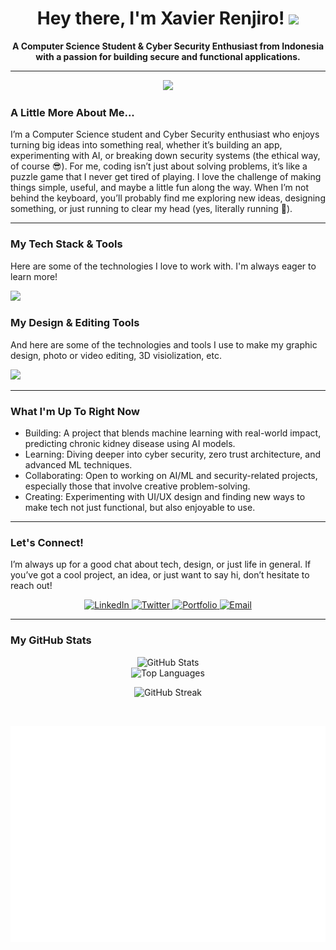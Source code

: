 <div align="center">
  
  <h1>
    Hey there, I'm Xavier Renjiro! 
    <img src="https://media.giphy.com/media/hvRJCLFzcasrR4ia7z/giphy.gif" width="30px"/>
  </h1>
  
  <p><strong>A Computer Science Student & Cyber Security Enthusiast from Indonesia with a passion for building secure and functional applications.</strong></p>
  
</div>

--- 
<div align="center">
  <img src="https://media1.tenor.com/m/eE2OLGiBR-QAAAAd/transitions-kinemaster.gif" width="100px">
</div>

### A Little More About Me...

I’m a Computer Science student and Cyber Security enthusiast who enjoys turning big ideas into something real, whether it’s building an app, experimenting with AI, or breaking down security systems (the ethical way, of course 😎).
For me, coding isn’t just about solving problems, it’s like a puzzle game that I never get tired of playing. I love the challenge of making things simple, useful, and maybe a little fun along the way.
When I’m not behind the keyboard, you’ll probably find me exploring new ideas, designing something, or just running to clear my head (yes, literally running 🏃).

---

### My Tech Stack & Tools

Here are some of the technologies I love to work with. I'm always eager to learn more!

<p align="left">
    <img src="https://skillicons.dev/icons?i=c,js,java,php,react,nextjs,nodejs,express,py,css,html,laravel,mongodb,docker,git" />
</p>

### My Design & Editing Tools

And here are some of the technologies and tools I use to make my graphic design, photo or video editing, 3D visiolization, etc.

<p align="left">
    <img src="https://skillicons.dev/icons?i=ps,pr,figma,unity" />
</p>

---

### What I'm Up To Right Now

* Building: A project that blends machine learning with real-world impact, predicting chronic kidney disease using AI models.
* Learning: Diving deeper into cyber security, zero trust architecture, and advanced ML techniques.
* Collaborating: Open to working on AI/ML and security-related projects, especially those that involve creative problem-solving.
* Creating: Experimenting with UI/UX design and finding new ways to make tech not just functional, but also enjoyable to use.

---

### Let's Connect!

I’m always up for a good chat about tech, design, or just life in general. If you’ve got a cool project, an idea, or just want to say hi, don’t hesitate to reach out!

<div align="center">
  <a href="https://www.linkedin.com/in/xavierrenjiro" target="_blank">
    <img src="https://img.shields.io/badge/LinkedIn-0077B5?style=for-the-badge&logo=linkedin&logoColor=white" alt="LinkedIn">
  </a>
  <a href="https://twitter.com/-" target="_blank">
    <img src="https://img.shields.io/badge/Twitter-1DA1F2?style=for-the-badge&logo=twitter&logoColor=white" alt="Twitter">
  </a>
  <a href="-" target="_blank">
    <img src="https://img.shields.io/badge/Portfolio-333333?style=for-the-badge&logo=hyper&logoColor=white" alt="Portfolio">
  </a>
  <a href="mailto:xaviertalie1508@gmail.com">
    <img src="https://img.shields.io/badge/Email-D14836?style=for-the-badge&logo=gmail&logoColor=white" alt="Email">
  </a>
</div>

---

### My GitHub Stats

<div align="center">
  
  <img src="https://github-readme-stats.vercel.app/api?username=Xavier1508&show_icons=true&theme=radical&hide_border=true&count_private=true" alt="GitHub Stats">
  
  <br/>
  
  <img src="https://github-readme-stats.vercel.app/api/top-langs/?username=Xavier1508&layout=compact&theme=radical&hide_border=true" alt="Top Languages">

  <br/>
  
  ![GitHub Streak](https://streak-stats.demolab.com?user=Xavier1508&theme=radical&hide_border=true)
  
  <br/>
  
  ![Isometric commit calendar](./metrics.plugin.isocalendar.fullyear.svg)
</div

<!--
**Xavier1508/Xavier1508** is a ✨ _special_ ✨ repository because its `README.md` (this file) appears on your GitHub profile.

Here are some ideas to get you started:

- 🔭 I’m currently working on ...
- 🌱 I’m currently learning ...
- 👯 I’m looking to collaborate on ...
- 🤔 I’m looking for help with ...
- 💬 Ask me about ...
- 📫 How to reach me: ...
- 😄 Pronouns: ...
- ⚡ Fun fact: ...
-->
